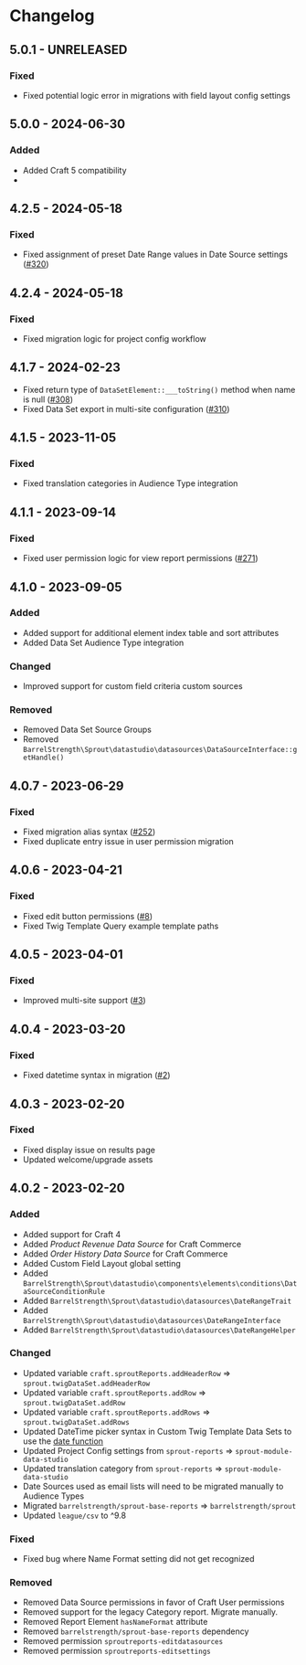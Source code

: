# Changelog

## 5.0.1 - UNRELEASED

### Fixed 

- Fixed potential logic error in migrations with field layout config settings

## 5.0.0 - 2024-06-30

### Added

- Added Craft 5 compatibility
- 
## 4.2.5 - 2024-05-18

### Fixed

- Fixed assignment of preset Date Range values in Date Source settings ([#320])

[#320]: https://github.com/barrelstrength/sprout/issues/320

## 4.2.4 - 2024-05-18

### Fixed

- Fixed migration logic for project config workflow

## 4.1.7 - 2024-02-23

- Fixed return type of `DataSetElement::___toString()` method when name is null ([#308])
- Fixed Data Set export in multi-site configuration ([#310])

[#308]: https://github.com/barrelstrength/sprout/issues/308
[#310]: https://github.com/barrelstrength/sprout/issues/310

## 4.1.5 - 2023-11-05

### Fixed

- Fixed translation categories in Audience Type integration

## 4.1.1 - 2023-09-14

### Fixed

- Fixed user permission logic for view report permissions ([#271])

[#271]: https://github.com/barrelstrength/sprout/issues/271

## 4.1.0 - 2023-09-05

### Added

- Added support for additional element index table and sort attributes
- Added Data Set Audience Type integration

### Changed

- Improved support for custom field criteria custom sources

### Removed

- Removed Data Set Source Groups
- Removed `BarrelStrength\Sprout\datastudio\datasources\DataSourceInterface::getHandle()`

## 4.0.7 - 2023-06-29

### Fixed

- Fixed migration alias syntax ([#252])
- Fixed duplicate entry issue in user permission migration

[#252]: https://github.com/barrelstrength/sprout/issues/252

## 4.0.6 - 2023-04-21

### Fixed

- Fixed edit button permissions ([#8][#8datastudio])
- Fixed Twig Template Query example template paths

[#8datastudio]: https://github.com/barrelstrength/sprout-data-studio/issues/8

## 4.0.5 - 2023-04-01

### Fixed

- Improved multi-site support ([#3][#2datastudio])

[#3datastudio]: https://github.com/barrelstrength/sprout-data-studio/issues/3

## 4.0.4 - 2023-03-20

### Fixed

- Fixed datetime syntax in migration ([#2][#2datastudio])

[#2datastudio]: https://github.com/barrelstrength/craft-sprout-data-studio/issues/2

## 4.0.3 - 2023-02-20

### Fixed

- Fixed display issue on results page
- Updated welcome/upgrade assets

## 4.0.2 - 2023-02-20

### Added

- Added support for Craft 4
- Added _Product Revenue Data Source_ for Craft Commerce
- Added _Order History Data Source_ for Craft Commerce
- Added Custom Field Layout global setting
- Added `BarrelStrength\Sprout\datastudio\components\elements\conditions\DataSourceConditionRule`
- Added `BarrelStrength\Sprout\datastudio\datasources\DateRangeTrait`
- Added `BarrelStrength\Sprout\datastudio\datasources\DateRangeInterface`
- Added `BarrelStrength\Sprout\datastudio\datasources\DateRangeHelper`

### Changed

- Updated variable `craft.sproutReports.addHeaderRow` => `sprout.twigDataSet.addHeaderRow`
- Updated variable `craft.sproutReports.addRow` => `sprout.twigDataSet.addRow`
- Updated variable `craft.sproutReports.addRows` => `sprout.twigDataSet.addRows`
- Updated DateTime picker syntax in Custom Twig Template Data Sets to use the [date function](https://craftcms.com/docs/4.x/upgrade.html#template-functions)
- Updated Project Config settings from `sprout-reports` => `sprout-module-data-studio`
- Updated translation category from `sprout-reports` => `sprout-module-data-studio`
- Date Sources used as email lists will need to be migrated manually to Audience Types
- Migrated `barrelstrength/sprout-base-reports` => `barrelstrength/sprout`
- Updated `league/csv` to ^9.8

### Fixed

- Fixed bug where Name Format setting did not get recognized

### Removed

- Removed Data Source permissions in favor of Craft User permissions
- Removed support for the legacy Category report. Migrate manually.
- Removed Report Element `hasNameFormat` attribute
- Removed `barrelstrength/sprout-base-reports` dependency
- Removed permission `sproutreports-editdatasources`
- Removed permission `sproutreports-editsettings`

    
